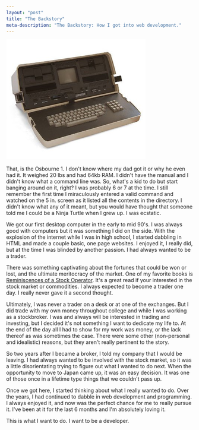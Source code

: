 ```yaml
---
layout: "post" 
title: "The Backstory" 
meta-description: "The Backstory: How I got into web development."
---
```



[![The Osbourne 1][2]][1]

That, is the Osbourne 1. I don't know where my dad got it or why he even had it. It weighed 20 lbs and had 64kb RAM. I didn't have the manual and I didn't know what a command line was. So, what's a kid to do but start banging around on it, right? I was probably 6 or 7 at the time. I still remember the first time I miraculously entered a valid command and watched on the 5 in. screen as it listed all the contents in the directory. I didn't know what any of it meant, but you would have thought that someone told me I could be a Ninja Turtle when I grew up. I was ecstatic.

We got our first desktop computer in the early to mid 90's. I was always good with computers but it was something I did on the side. With the explosion of the internet while I was in high school, I started dabbling in HTML and made a couple basic, one page websites. I enjoyed it, I really did, but at the time I was blinded by another passion. I had always wanted to be a trader.

There was something captivating about the fortunes that could be won or lost, and the ultimate meritocracy of the market. One of my favorite books is [Reminiscences of a Stock Operator][3]. It's a great read if your interested in the stock market or commodities. I always expected to become a trader one day. I really never gave it a second thought.

Ultimately, I was never a trader on a desk or at one of the exchanges. But I did trade with my own money throughout college and while I was working as a stockbroker. I was and always will be interested in trading and investing, but I decided it's not something I want to dedicate my life to. At the end of the day all I had to show for my work was money, or the lack thereof as was sometimes the case. There were some other (non-personal and idealistic) reasons, but they aren't really pertinent to the story.

So two years after I became a broker, I told my company that I would be leaving. I had always wanted to be involved with the stock market, so it was a little disorientating trying to figure out what I wanted to do next. When the opportunity to move to Japan came up, it was an easy decision. It was one of those once in a lifetime type things that we couldn't pass up.

Once we got here, I started thinking about what I really wanted to do. Over the years, I had continued to dabble in web development and programming. I always enjoyed it, and now was the perfect chance for me to really pursue it. I've been at it for the last 6 months and I'm absolutely loving it.

This is what I want to do. I want to be a developer.

[1]: http://en.wikipedia.org/wiki/osborne_1 "Osbourne 1"
[2]: /img/Osbourne-1.jpg
[3]: http://www.amazon.com/Reminiscences-Stock-Operator-Investment-Classics/ "Reminiscences of a Stock Operator"


